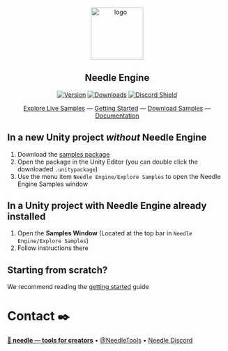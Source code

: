
<br/>
<p align="center">
    <img width="120" src="https://engine.needle.tools/branding/needle-logo.png" alt="logo" />
</p>
<h2 align="center">
     Needle Engine
</h2>

<div align="center">
  
[![Version](https://img.shields.io/npm/v/@needle-tools/engine?style=flat&colorA=000000&colorB=000000)](https://www.npmjs.com/package/@needle-tools/engine)
[![Downloads](https://img.shields.io/npm/dt/@needle-tools/engine.svg?style=flat&colorA=000000&colorB=000000)](https://www.npmjs.com/package/@needle-tools/engine)
[![Discord Shield](https://img.shields.io/discord/717429793926283276?style=flat&colorA=000000&colorB=000000&label=discord&logo=discord&logoColor=ffffff)](https://discord.needle.tools)
  
</div>

<div align="center">
  
[Explore Live Samples](https://engine.needle.tools/samples) — [Getting Started](https://docs.needle.tools/getting-started) — [Download Samples](https://engine.needle.tools/downloads/unity/samples) — [Documentation](https://engine.needle.tools/docs)

</div>

## In a new Unity project *without* Needle Engine
1) Download the [samples package](https://engine.needle.tools/downloads/unity/samples)
2) Open the package in the Unity Editor (you can double click the downloaded `.unitypackage`) 
3) Use the menu item `Needle Engine/Explore Samples` to open the Needle Engine Samples window

## In a Unity project with Needle Engine already installed
1) Open the **Samples Window** (Located at the top bar in `Needle Engine/Explore Samples`)
2) Follow instructions there

## Starting from scratch?
We recommend reading the [getting started](https://engine.needle.tools/docs/getting-started.html) guide

# Contact ✒️
<b>[🌵 needle — tools for creators](https://needle.tools)</b> • 
[@NeedleTools](https://twitter.com/NeedleTools) • 
[Needle Discord](https://discord.needle.tools)